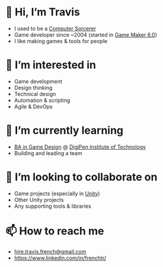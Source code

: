 # 👋 Hi, I’m Travis
- I used to be a [Computer Sorcerer](https://en.wikipedia.org/wiki/Information_technology)
- Game developer since ~2004 (started in [Game Maker 6.0](https://gamemaker.io/))
- I like making games & tools for people

# 👀 I’m interested in
- Game development
- Design thinking
- Technical design
- Automation & scripting
- Agile & DevOps

# 🌱 I’m currently learning
- [BA in Game Design](https://www.digipen.edu/academics/game-design-and-development-degrees/ba-in-game-design) @ [DigiPen Institute of Technology](https://www.digipen.edu/)
- Building and leading a team

# 💞️ I’m looking to collaborate on
- Game projects (especially in [Unity](https://unity.com/))
- Other Unity projects
- Any supporting tools & libraries

# 📫 How to reach me
- hire.travis.french@gmail.com
- https://www.linkedin.com/in/frenchtr/

<!---
frenchtr/frenchtr is a ✨ special ✨ repository because its `README.md` (this file) appears on your GitHub profile.
You can click the Preview link to take a look at your changes.
--->
